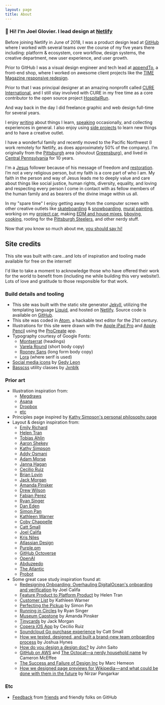 ```yaml
---
layout: page
title: About
---
```


### 👋 Hi! I’m Joel Glovier. I lead design at [Netlify](https://www.netlify.com/)

Before joining Netlify in June of 2018, I was a product design lead at [GitHub](https://blog.github.com/2016-12-07-introducing-review-requests/) where I worked with several teams over the course of my five years there including: platform & ecosystem, core workflow, design systems, the creative department, new user experience, and user growth.

Prior to GitHub I was a visual design engineer and tech lead at [appendTo](http://appendto.com/), a front-end shop, where I worked on awesome client projects like the [TIME Magazine responsive redesign](/case-studies/appendto/implementing-the-responsive-redesign-of-time-com/).

Prior to that I was principal designer at an amazing nonprofit called [CURE International](http://cure.org/), and I still stay involved with CURE in my free time as a core contributor to the open source project [HospitalRun](http://hospitalrun.io/).

And way back in the day I did freelance graphic and web design full-time for several years.

I enjoy [writing](/writing/) about things I learn, [speaking](http://github.com/jglovier/speaking) occasionally, and collecting experiences in general. I also enjoy using [side projects](/#projects) to learn new things and to have a creative outlet.

I have a wonderful family and recently moved to the Pacific Northwest (I work remotely for Netlify, as does approximately 50% of the company). I’m originally from the [Pittsburgh](http://en.wikipedia.org/wiki/Pittsburgh) area (shoutout [Greensburg](http://en.wikipedia.org/wiki/Greensburg,_Pennsylvania)), and lived in [Central Pennsylvania](http://en.wikipedia.org/wiki/Mechanicsburg,_Pennsylvania) for 10 years.

I'm a [Jesus](http://joelglovier.com/writing/brokenness-and-restoration/) follower because of his message of freedom and [restoration](/writing/brokenness-and-restoration/). I’m not a very religious person, but my faith is a core part of who I am. My faith in the person and way of Jesus leads me to deeply value and care about things like social justice, human rights, diversity, equality, and loving and respecting every person I come in contact with as fellow members of the human family and as bearers of the divine image within us all.

In my "spare time" I enjoy getting away from the computer screen with other creative outlets like [skateboarding](https://www.youtube.com/watch?v=FHG2lUYlUs8) & [snowboarding](/post-images/boyceparkrail.jpg), [mural painting](https://www.youtube.com/watch?v=SUqVSPFgMcw), working on my [project car](https://github.com/jglovier/project-car), making [EDM and house mixes](https://soundcloud.com/joelglovier), [bboying](/post-images/bboy-jag.jpg), [cooking](http://joelglovier.com/writing/food/), rooting for the [Pittsburgh Steelers](http://www.steelers.com/), and other nerdy stuff.

Now that you know so much about me, [you should say hi!](http://twitter.com/home?status=@jglovier%20Hi%20Joel!)

<h2 id="site-credits">Site credits</h2>

This site was built with care...and lots of inspiration and tooling made available for free on the internet!

I'd like to take a moment to acknowledge those who have offered their work for the world to benefit from (including me while building this very website!). Lots of love and gratitude to those responsible for that work.

### Build details and tooling

- This site was built with the static site generator [Jekyll](https://jekyllrb.com/), utilizing the templating language [Liquid](http://shopify.github.io/liquid/), and hosted on [Netlify](https://www.netlify.com/). Source code is available on [GitHub](github.com/jglovier/jglovier.github.io/).
- This site was coded in [Atom](https://atom.io/), a hackable text editor for the 21st century.
- Illustrations for this site were drawn with the [Apple iPad Pro](https://amzn.to/2G25JTT) and [Apple Pencil](https://amzn.to/2G5h69G) using the [ProCreate](https://itunes.apple.com/us/app/procreate/id425073498?mt=8) app.
- Typography courtesy of Google Fonts:
  - [Montserrat](https://fonts.google.com/specimen/Montserrat) (headings)
  - [Varela Round](https://fonts.google.com/specimen/Varela+Round) (short body copy)
  - [Rooney Sans](https://typekit.com/fonts/rooney-sans) (long form body copy)
  - [Lora](https://fonts.google.com/specimen/Lora) (where serif is used)
- [Social media icons](https://creativemarket.com/gedy/21158-Vector-Social-Media-Icons-Bundle) by [Gedy Leon](https://creativemarket.com/gedy)
- [Basscss](http://basscss.com/) utility classes by [Jxnblk](http://jxnblk.com/)

### Prior art

- Illustration inspiration from:
  - [Megdraws](https://dribbble.com/megdraws)
  - [Asana](https://dribbble.com/asana)
  - [Dropbox](https://dribbble.com/dropbox)
  - [etc](https://dribbble.com/playnice/buckets/610835-Blobs)
- Principles page inspired by [Kathy Simpson's personal philosophy page](http://www.kathy.pm/philosophy)
- Layout & design inspiration from:
  - [Emily Richard](https://dribbble.com/emrichard)
  - [Helen Tran](http://helentran.com/)
  - [Tobias Ahlin](http://tobiasahlin.com/)
  - [Aaron Shekey](https://www.aaronshekey.com/)
  - [Kathy Simpson](http://www.kathy.pm/philosophy)
  - [Addy Osmani](https://addyosmani.com/)
  - [Adam Morse](http://mrmrs.cc/)
  - [Janna Hagan](http://jannalynnhagan.com/)
  - [Cecilio Ruiz](http://wintersunday.com/)
  - [Brian Lovin](https://brianlovin.com/)
  - [Jack Morgan](http://jackmorgan.com/)
  - [Amanda Pinsker](http://amandapinsker.com/)
  - [Drew Wilson](http://drewwilson.com/)
  - [Fabian Perez](https://deeplyoptional.com/)
  - [Ryan Singer](https://www.feltpresence.com/articles/)
  - [Dan Eden](https://daneden.me/portfolio/)
  - [Simon Pan](http://simonpan.com/)
  - [Kathleen Warner](http://kathleenwarner.me/)
  - [Coby Chappelle](http://cobyism.com/portfolio/)
  - [Catt Small](http://cattsmall.com/)
  - [Joel Califa](http://joelcalifa.com/)
  - [Kris Niles](http://www.krisniles.me/)
  - [Atlassian Design](https://atlassian.design/)
  - [Purple.pm](http://www.purple.pm/)
  - [GitHub Octoverse](https://octoverse.github.com/)
  - [OpenAI](https://openai.com/)
  - [Abduzeedo](https://abduzeedo.com/ui-inspiration-weeks-selections-outcrowd-nicola-baldo-and-more)
  - [The Atlantic](https://www.theatlantic.com/magazine/archive/2017/04/pleistocene-park/517779/)
  - [Probot](https://probot.github.io/apps/)
- Some great case study inspiration found at:
  - [Redesigning Onboarding: Overhauling DigitalOcean's onboarding and verification](http://joelcalifa.com/work/digitalocean-onboarding/) by Joel Califa
  - [Feature Product to Platform Product](http://helentran.com/case/shopifyplatform.html) by Helen Tran
  - [Customer List](http://kathleenwarner.me/customer) by Kathleen Warner
  - [Perfecting the Pickup](http://simonpan.com/work/amazon-prime-music/) by Simon Pan
  - [Running in Circles](https://m.signalvnoise.com/running-in-circles-aae73d79ce19) by Ryan Singer
  - [Museum Capstone](https://amandapinsker.com/museum.html) by Amanda Pinsker
  - [Tinycards](http://jackmorgan.com/tinycards-duolingo/) by Jack Morgan
  - [Copera iOS App](https://wintersunday.com/copera-ios-app) by Cecilio Ruiz
  - [Soundcloud Go purchase experience](http://cattsmall.com/portfolio/soundcloud-go-purchase/) by Catt Small
  - [How we tested, designed, and built a brand-new team onboarding process](https://uxdesign.cc/how-we-tested-designed-and-built-a-brand-new-team-onboarding-process-7d3f72f753c0) by Joshua Hynes
  - [How do you design a design doc?](https://medium.com/dropbox-design/how-do-you-design-a-design-doc-d7b2f1fa4a0c) by John Saito
  - [GitHub on AWS](http://cameronmcefee.com/work/github-on-aws/) and [The Octocat—a nerdy household name](http://cameronmcefee.com/work/the-octocat/) by Cameron McEffee
  - [The Success and Failure of Design Inc](https://hackernoon.com/the-success-and-failure-of-design-inc-99c07a93c8eb) by Marc Hemeon
  - [How we designed page previews for Wikipedia — and what could be done with them in the future](https://blog.wikimedia.org/2018/04/18/how-we-designed-page-previews-for-wikipedia/) by Nirzar Pangarkar

### Etc

- [Feedback](https://github.com/jglovier/jglovier.github.io/pull/70) from [friends](https://dribbble.com/emrichard) and friendly folks on GitHub

